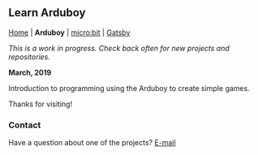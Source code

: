 &nbsp;
&nbsp;
&nbsp;
&nbsp;

## Learn Arduboy

[Home](README.md) | **Arduboy** | [micro:bit](microbit.md) | [Gatsby](gatsby.md)

*This is a work in progress. Check back often for new projects and repositories.*

**March, 2019**

Introduction to programming using the Arduboy to create simple games.

Thanks for visiting!


### Contact

Have a question about one of the projects? [E-mail](mailto:darrell@nokecodes.org)
